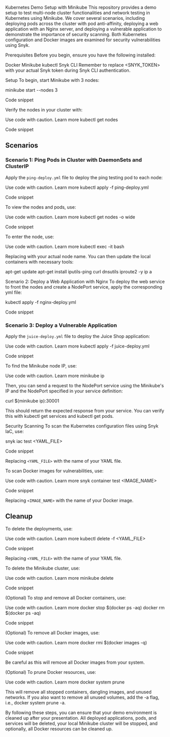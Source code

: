 Kubernetes Demo Setup with Minikube
This repository provides a demo setup to test multi-node cluster functionalities and network testing in Kubernetes using Minikube. We cover several scenarios, including deploying pods across the cluster with pod anti-affinity, deploying a web application with an Nginx server, and deploying a vulnerable application to demonstrate the importance of security scanning. Both Kubernetes configuration and Docker images are examined for security vulnerabilities using Snyk.

Prerequisites
Before you begin, ensure you have the following installed:

Docker
Minikube
kubectl
Snyk CLI
Remember to replace <SNYK_TOKEN> with your actual Snyk token during Snyk CLI authentication.

Setup
To begin, start Minikube with 3 nodes:

minikube start --nodes 3

Code snippet

Verify the nodes in your cluster with:

Use code with caution. Learn more
kubectl get nodes

Code snippet

## Scenarios

### Scenario 1: Ping Pods in Cluster with DaemonSets and ClusterIP

Apply the `ping-deploy.yml` file to deploy the ping testing pod to each node:

Use code with caution. Learn more
kubectl apply -f ping-deploy.yml

Code snippet

To view the nodes and pods, use:

Use code with caution. Learn more
kubectl get nodes -o wide

Code snippet

To enter the node, use:

Use code with caution. Learn more
kubectl exec -it <nodename> bash

Replacing <nodename> with your actual node name. You can then update the local containers with necessary tools:

apt-get update
apt-get install iputils-ping curl dnsutils iproute2 -y
ip a

Scenario 2: Deploy a Web Application with Nginx
To deploy the web service to front the nodes and create a NodePort service, apply the corresponding yml file:

kubectl apply -f nginx-deploy.yml

Code snippet

### Scenario 3: Deploy a Vulnerable Application

Apply the `juice-deploy.yml` file to deploy the Juice Shop application:

Use code with caution. Learn more
kubectl apply -f juice-deploy.yml

Code snippet

To find the Minikube node IP, use:

Use code with caution. Learn more
minikube ip

Then, you can send a request to the NodePort service using the Minikube's IP and the NodePort specified in your service definition:

curl $(minikube ip):30001

This should return the expected response from your service. You can verify this with kubectl get services and kubectl get pods.

Security Scanning
To scan the Kubernetes configuration files using Snyk IaC, use:

snyk iac test <YAML_FILE>

Code snippet

Replacing `<YAML_FILE>` with the name of your YAML file.

To scan Docker images for vulnerabilities, use:

Use code with caution. Learn more
snyk container test <IMAGE_NAME>

Code snippet

Replacing `<IMAGE_NAME>` with the name of your Docker image.

## Cleanup

To delete the deployments, use:

Use code with caution. Learn more
kubectl delete -f <YAML_FILE>

Code snippet

Replacing `<YAML_FILE>` with the name of your YAML file.

To delete the Minikube cluster, use:

Use code with caution. Learn more
minikube delete

Code snippet

(Optional) To stop and remove all Docker containers, use:

Use code with caution. Learn more
docker stop $(docker ps -aq)
docker rm $(docker ps -aq)

Code snippet

(Optional) To remove all Docker images, use:

Use code with caution. Learn more
docker rmi $(docker images -q)

Code snippet

Be careful as this will remove all Docker images from your system.

(Optional) To prune Docker resources, use:

Use code with caution. Learn more
docker system prune

This will remove all stopped containers, dangling images, and unused networks. If you also want to remove all unused volumes, add the -a flag, i.e., docker system prune -a.

By following these steps, you can ensure that your demo environment is cleaned up after your presentation. All deployed applications, pods, and services will be deleted, your local Minikube cluster will be stopped, and optionally, all Docker resources can be cleaned up.

